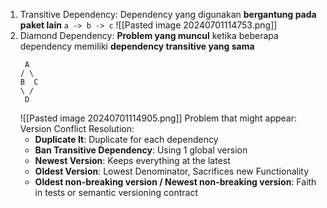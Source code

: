 
1. Transitive Dependency: Dependency yang digunakan **bergantung pada paket lain**
   `a -> b -> c`
   ![[Pasted image 20240701114753.png]]
2. Diamond Dependency: **Problem yang muncul** ketika beberapa dependency memiliki **dependency transitive yang sama**
	``` Diamond Dependency
	 A
	/ \
	B  C
	\ /
	 D
	```
   ![[Pasted image 20240701114905.png]]
   Problem that might appear: Version Conflict
   Resolution:
   - **Duplicate It**: Duplicate for each dependency
   - **Ban Transitive Dependency**: Using 1 global version
   - **Newest Version**: Keeps everything at the latest
   - **Oldest Version**: Lowest Denominator, Sacrifices new Functionality
   - **Oldest non-breaking version / Newest non-breaking version**: Faith in tests or semantic versioning contract

